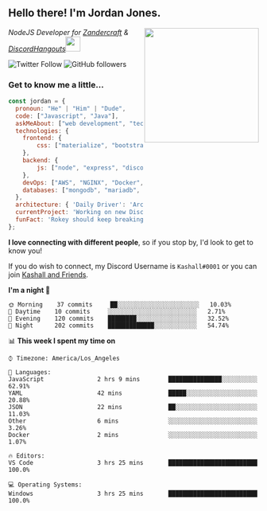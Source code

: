 <h2> Hello there! I'm Jordan Jones.</h2>
<img align="right" src="https://jordanjones.org/hello%20there.gif" width="230">
<p><em>NodeJS Developer for <a href="https://github.com/Zandercraft">Zandercraft</a> & <a href="https://github.com/DiscordHangouts">DiscordHangouts</a><img src="https://media.giphy.com/media/WUlplcMpOCEmTGBtBW/giphy.gif" width="30"></em></p>

![Twitter Follow](https://img.shields.io/twitter/follow/kashalls?label=Follow)
![GitHub followers](https://img.shields.io/github/followers/kashalls?label=Follow&style=social)

### Get to know me a little...

```javascript
const jordan = {
  pronoun: "He" | "Him" | "Dude",
  code: ["Javascript", "Java"],
  askMeAbout: ["web development", "technology", "server racks", "databases"],
  technologies: {
    frontend: {
        css: ["materialize", "bootstrap"]
    },
    backend: {
        js: ["node", "express", "discord.js", "eslint"],
    },
    devOps: ["AWS", "NGINX", "Docker", "KVM"],
    databases: ["mongodb", "mariadb", "redis", "rethinkdb"]
  },
  architecture: { 'Daily Driver': 'Arch Linux', 'Server Applications': 'Ubuntu Focal' },
  currentProject: 'Working on new Discord Bot :)',
  funFact: 'Rokey should keep breaking things, he just needs to learn how to fix them.'
};
```

<b>I love connecting with different people</b>, so if you stop by, I'd look to get to know you!

If you do wish to connect, my Discord Username is `Kashall#0001` or you can join <a href="https://discord.gg/Xv7WKN">Kashall and Friends</a>.

<!--START_SECTION:waka-->
**I'm a night 🦉** 

```text
🌞 Morning    37 commits     ██░░░░░░░░░░░░░░░░░░░░░░░   10.03% 
🌆 Daytime    10 commits     ░░░░░░░░░░░░░░░░░░░░░░░░░   2.71% 
🌃 Evening    120 commits    ████████░░░░░░░░░░░░░░░░░   32.52% 
🌙 Night      202 commits    █████████████░░░░░░░░░░░░   54.74%

```


📊 **This week I spent my time on** 

```text
⌚︎ Timezone: America/Los_Angeles

💬 Languages: 
JavaScript               2 hrs 9 mins        ███████████████░░░░░░░░░░   62.91% 
YAML                     42 mins             █████░░░░░░░░░░░░░░░░░░░░   20.88% 
JSON                     22 mins             ██░░░░░░░░░░░░░░░░░░░░░░░   11.03% 
Other                    6 mins              ░░░░░░░░░░░░░░░░░░░░░░░░░   3.26% 
Docker                   2 mins              ░░░░░░░░░░░░░░░░░░░░░░░░░   1.07%

🔥 Editors: 
VS Code                  3 hrs 25 mins       █████████████████████████   100.0%

💻 Operating Systems: 
Windows                  3 hrs 25 mins       █████████████████████████   100.0%

```


<!--END_SECTION:waka-->

